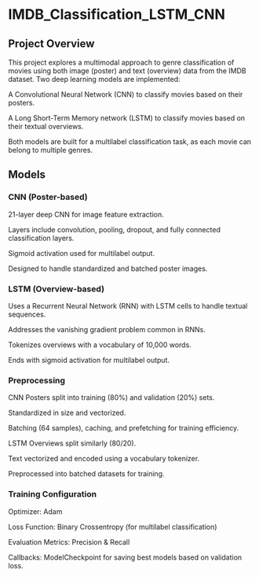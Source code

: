 # IMDB_Classification_LSTM_CNN
## Project Overview
This project explores a multimodal approach to genre classification of movies using both image (poster) and text (overview) data from the IMDB dataset. Two deep learning models are implemented:

A Convolutional Neural Network (CNN) to classify movies based on their posters.

A Long Short-Term Memory network (LSTM) to classify movies based on their textual overviews.

Both models are built for a multilabel classification task, as each movie can belong to multiple genres.

## Models
### CNN (Poster-based)
21-layer deep CNN for image feature extraction.

Layers include convolution, pooling, dropout, and fully connected classification layers.

Sigmoid activation used for multilabel output.

Designed to handle standardized and batched poster images.

### LSTM (Overview-based)
Uses a Recurrent Neural Network (RNN) with LSTM cells to handle textual sequences.

Addresses the vanishing gradient problem common in RNNs.

Tokenizes overviews with a vocabulary of 10,000 words.

Ends with sigmoid activation for multilabel output.

### Preprocessing
CNN
Posters split into training (80%) and validation (20%) sets.

Standardized in size and vectorized.

Batching (64 samples), caching, and prefetching for training efficiency.

LSTM
Overviews split similarly (80/20).

Text vectorized and encoded using a vocabulary tokenizer.

Preprocessed into batched datasets for training.

### Training Configuration
Optimizer: Adam

Loss Function: Binary Crossentropy (for multilabel classification)

Evaluation Metrics: Precision & Recall

Callbacks: ModelCheckpoint for saving best models based on validation loss.
